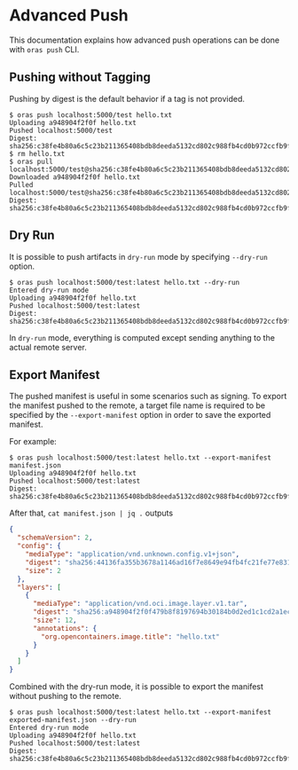 # Advanced Push

This documentation explains how advanced push operations can be done with `oras push` CLI.

## Pushing without Tagging

Pushing by digest is the default behavior if a tag is not provided.

```
$ oras push localhost:5000/test hello.txt
Uploading a948904f2f0f hello.txt
Pushed localhost:5000/test
Digest: sha256:c38fe4b80a6c5c23b211365408bdb8deeda5132cd802c988fb4cd0b972ccfb9f
$ rm hello.txt
$ oras pull localhost:5000/test@sha256:c38fe4b80a6c5c23b211365408bdb8deeda5132cd802c988fb4cd0b972ccfb9f
Downloaded a948904f2f0f hello.txt
Pulled localhost:5000/test@sha256:c38fe4b80a6c5c23b211365408bdb8deeda5132cd802c988fb4cd0b972ccfb9f
Digest: sha256:c38fe4b80a6c5c23b211365408bdb8deeda5132cd802c988fb4cd0b972ccfb9f
```

## Dry Run

It is possible to push artifacts in `dry-run` mode by specifying `--dry-run` option.

```
$ oras push localhost:5000/test:latest hello.txt --dry-run
Entered dry-run mode
Uploading a948904f2f0f hello.txt
Pushed localhost:5000/test:latest
Digest: sha256:c38fe4b80a6c5c23b211365408bdb8deeda5132cd802c988fb4cd0b972ccfb9f
```

In `dry-run` mode, everything is computed except sending anything to the actual remote server.

## Export Manifest

The pushed manifest is useful in some scenarios such as signing.
To export the manifest pushed to the remote, a target file name is required to be specified by the `--export-manifest` option in order to save the exported manifest.

For example:

```
$ oras push localhost:5000/test:latest hello.txt --export-manifest manifest.json
Uploading a948904f2f0f hello.txt
Pushed localhost:5000/test:latest
Digest: sha256:c38fe4b80a6c5c23b211365408bdb8deeda5132cd802c988fb4cd0b972ccfb9f
```

After that,  `cat manifest.json | jq .` outputs

```json
{
  "schemaVersion": 2,
  "config": {
    "mediaType": "application/vnd.unknown.config.v1+json",
    "digest": "sha256:44136fa355b3678a1146ad16f7e8649e94fb4fc21fe77e8310c060f61caaff8a",
    "size": 2
  },
  "layers": [
    {
      "mediaType": "application/vnd.oci.image.layer.v1.tar",
      "digest": "sha256:a948904f2f0f479b8f8197694b30184b0d2ed1c1cd2a1ec0fb85d299a192a447",
      "size": 12,
      "annotations": {
        "org.opencontainers.image.title": "hello.txt"
      }
    }
  ]
}
```

Combined with the dry-run mode, it is possible to export the manifest without pushing to the remote.

```
$ oras push localhost:5000/test:latest hello.txt --export-manifest exported-manifest.json --dry-run
Entered dry-run mode
Uploading a948904f2f0f hello.txt
Pushed localhost:5000/test:latest
Digest: sha256:c38fe4b80a6c5c23b211365408bdb8deeda5132cd802c988fb4cd0b972ccfb9f
```

